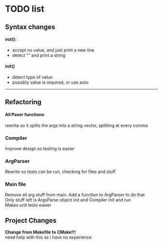 # TODO list

## Syntax changes

#### out():
* accept no value, and just print a new line      
* detect "" and print a string

#### init() 
* detect type of value
* possibly value is required, or use auto

___

## Refactoring

#### All Paser functions
rewrite so it splits the args into a string vector, splitting at every comma

### Compiler
Improve design so testing is easier

### ArgParser
Rewrite so tests can be run, checking for files and stuff

### Main file
Remove all arg stuff from main. Add a function to ArgParser to do that  
Only stuff left is ArgsParse object init and Compiler init and run  
Makes unit tests easier  

## Project Changes
__Change from Makefile to CMake!!!__  
need help with this as i have no experience
